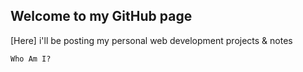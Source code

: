 ## Welcome to my GitHub page

[Here] i'll be posting my personal web development projects & notes 



```markdown
Who Am I?
```
